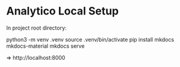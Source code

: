 # Analytico Local Setup

In project root directory:

python3 -m venv .venv
source .venv/bin/activate
pip install mkdocs mkdocs-material
mkdocs serve

=> http://localhost:8000